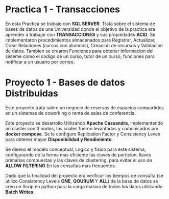 # Practica 1 - Transacciones

En esta Practica se trabajo con **SQL SERVER**. Trata sobre el sistema de bases de datos de una Universidad donde el objetivo de la practica era aprender a trabajar con **TRANSACCIONES**  y sus propiedades **ACID**. Se implementaron procedimientos  almacenados para Registrar,  Actualizar, Crear Relaciones (cursos con alumnos), Creacion de recursos y Validacion de datos. Tambien se crearon Funciones para obtener Informacion del sisteme como el codigo de un curso, tutor de un curso, funciones para notificar a un usuario por correo.

# Proyecto 1 - Bases de datos Distribuidas

Este proyecto trata sobre un negocio de reservas de espacios compartidos en un sistemas de coworking o renta de salas de conferencia.

Este proyecto se desarrollo Utilizando **Apache Cassandra**, implementando un cluster con 3 nodos, los cuales fueron levantados y comunicados por **docker compose**. Se le configuro Replication Factor y Consistency Leves para obtener mayor **Disponibilidad y Rendimiento**.

Se diseno el modelo conceptual, Logico y fisico para este sistema, configurando de la forma mas eficiente las claves de particion, llaves primarias compuestas y las claves de clustering, para evitar el uso de **ALLOW FILTERING** En las consultas mas frecuentes.

Dado que la finalidad del proyecto era verificar los tiempos de consulta  (se utilizo Consistency Levels **ONE**, **QOURUM** Y **ALL**) de la base de datos se creo un Scrip en python para la carga masiva de todos los datos utilizando **Batch Writes**. 
